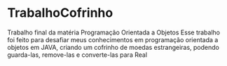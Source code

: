 # TrabalhoCofrinho
Trabalho final da matéria Programação Orientada a Objetos 
Esse trabalho foi feito para desafiar meus conhecimentos em programação orientada a objetos em JAVA, criando um cofrinho de moedas estrangeiras, podendo guarda-las, remove-las e converte-las para Real
